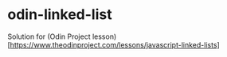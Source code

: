 # odin-linked-list
Solution for (Odin Project lesson)[https://www.theodinproject.com/lessons/javascript-linked-lists]
